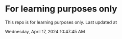 # For learning purposes only
This repo is for learning purposes only.
Last updated at

Wednesday, April 17, 2024 10:47:45 AM

